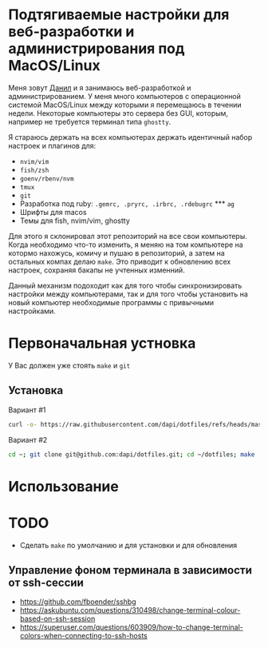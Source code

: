 # Подтягиваемые настройки для веб-разработки и администрирования под MacOS/Linux

Меня зовут [Данил](https://pismenny.ru) и я занимаюсь веб-разработкой и администрированием. У меня много компьютеров с операционной системой MacOS/Linux между которыми я
перемещаюсь в течении недели. Некоторые компьютеры это сервера без GUI, которым, например не требуется терминал типа `ghostty`. 

Я стараюсь держать на всех компьютерах держать идентичный набор настроек и
плагинов для:

* `nvim/vim`
* `fish/zsh`
* `goenv/rbenv/nvm`
* `tmux`
* `git`
* Разработка под ruby: `.gemrc, .pryrc, .irbrc, .rdebugrc`
*** `ag`
* Шрифты для macos
* Темы для fish, nvim/vim, ghostty

Для этого я склонировал этот репозиторий на все свои компьютеры. Когда необходимо
что-то изменить, я меняю на том компьютере на котормо нахожусь, комичу и пушаю в
репозиторий, а затем на остальных компах делаю `make`. Это приводит к обновлению
всех настроек, сохраняя бакапы не учтенных изменний.

Данный механизм подоходит как для того чтобы синхронизировать настройки между
компьютерами, так и для того чтобы установить на новый компьютер необходимые
программы с привычными настройками.

# Первоначальная устновка

У Вас должен уже стоять `make` и `git`

## Установка

Вариант #1

```sh
curl -o- https://raw.githubusercontent.com/dapi/dotfiles/refs/heads/master/scripts/install.sh | bash
```

Вариант #2

```sh
cd ~; git clone git@github.com:dapi/dotfiles.git; cd ~/dotfiles; make
```

# Использование

# TODO

* Сделать `make` по умолчанию и для установки и для обновления

## Управление фоном терминала в зависимости от ssh-сессии

* https://github.com/fboender/sshbg
* https://askubuntu.com/questions/310498/change-terminal-colour-based-on-ssh-session
* https://superuser.com/questions/603909/how-to-change-terminal-colors-when-connecting-to-ssh-hosts

